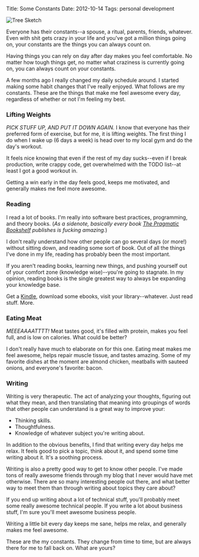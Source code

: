 Title: Some Constants
Date: 2012-10-14
Tags: personal development


![Tree Sketch][]


Everyone has their constants--a spouse, a ritual, parents, friends, whatever.
Even with shit gets crazy in your life and you've got a million things going
on, your constants are the things you can always count on.

Having things you can rely on day after day makes you feel comfortable.  No
matter how tough things get, no matter what craziness is currently going on,
you can always count on your constants.

A few months ago I really changed my daily schedule around.  I started making
some habit changes that I've really enjoyed.  What follows are my constants.
These are the things that make me feel awesome every day, regardless of whether
or not I'm feeling my best.


### Lifting Weights

*PICK STUFF UP, AND PUT IT DOWN AGAIN.*  I know that everyone has their
preferred form of exercise, but for me, it is lifting weights.  The first thing
I do when I wake up (6 days a week) is head over to my local gym and do the
day's workout.

It feels nice knowing that even if the rest of my day sucks--even if I break
production, write crappy code, get overwhelmed with the TODO list--at least I
got a good workout in.

Getting a win early in the day feels good, keeps me motivated, and generally
makes me feel more awesome.


### Reading

I read a lot of books.  I'm really into software best practices, programming,
and theory books.  (*As a sidenote, basically every book
[The Pragmatic Bookshelf][] publishes is fucking amazing.*)

I don't really understand how other people can go several days (or more!)
without sitting down, and reading some sort of book.  Out of all the things
I've done in my life, reading has probably been the most important.

If you aren't reading books, learning new things, and pushing yourself out of
your comfort zone (knowledge wise)--you're going to stagnate.  In my opinion,
reading books is the single greatest way to always be expanding your knowledge
base.

Get a [Kindle][], download some ebooks, visit your library--whatever.  Just
read stuff.  More.


### Eating Meat

*MEEEAAAATTTT!*  Meat tastes good, it's filled with protein, makes you feel
full, and is low on calories.  What could be better?

I don't really have much to elaborate on for this one.  Eating meat makes me
feel awesome, helps repair muscle tissue, and tastes amazing.  Some of my
favorite dishes at the moment are almond chicken, meatballs with sauteed
onions, and everyone's favorite: bacon.


### Writing

Writing is very therapeutic.  The act of analyzing your thoughts, figuring out
what they mean, and then translating that meaning into groupings of words that
other people can understand is a great way to improve your:

-   Thinking skills.
-   Thoughtfulness.
-   Knowledge of whatever subject you're writing about.

In addition to the obvious benefits, I find that writing every day helps me
relax.  It feels good to pick a topic, think about it, and spend some time
writing about it.  It's a soothing process.

Writing is also a pretty good way to get to know other people.  I've made tons
of really awesome friends through my blog that I never would have met
otherwise.  There are so many interesting people out there, and what better way
to meet them than through writing about topics they care about?

If you end up writing about a lot of technical stuff, you'll probably meet some
really awesome technical people.  If you write a lot about business stuff, I'm
sure you'll meet awesome business people.

Writing a little bit every day keeps me sane, helps me relax, and generally
makes me feel awesome.

These are the my constants.  They change from time to time, but are always
there for me to fall back on. What are yours?


  [Tree Sketch]: |filename|/images/2012/tree-sketch.png "Tree Sketch"
  [The Pragmatic Bookshelf]: http://pragprog.com/ "The Pragmatic Bookshelf"
  [Kindle]: http://www.amazon.com/gp/product/B008UB7DU6/ref=as_li_ss_tl?ie=UTF8&camp=1789&creative=390957&creativeASIN=B008UB7DU6&linkCode=as2&tag=rdegges-20 "Kindle"
